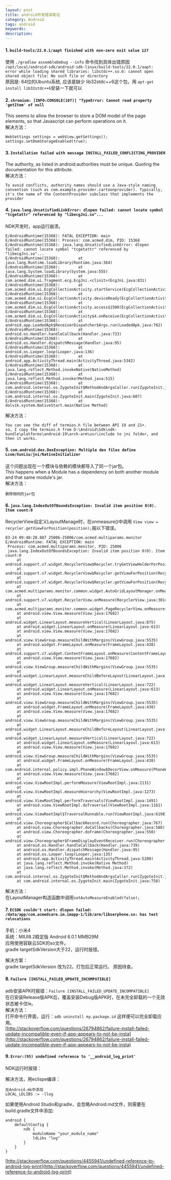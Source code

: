 ```yaml
---
layout: post
title: android开发错误笔记
category: Android
tags: android
keywords:
description:
---
```


#### 1. `build-tools/22.0.1/aapt finished with non-zero exit value 127`  
使用 `./gradlew assembleDebug --info` 命令找到具体出错原因  
`/opt/local/android-sdk/android-sdk-linux/build-tools/22.0.1/aapt: error while loading shared libraries: libstdc++.so.6: cannot open shared object file: No such file or directory`  
原因是: 64位的Ubuntu系统, 应该是缺少 lib32stdc++6这个包，用 `apt-get install lib32stdc++6`安装一下就可以

#### 2. `chromium: [INFO:CONSOLE(107)] "TypeError: Cannot read property 'getItem' of null`  
This seems to allow the browser to store a DOM model of the page elements, so that Javascript can perform operations on it.  
解决方法：
```
WebSettings settings = webView.getSettings();
settings.setDomStorageEnabled(true);
```

#### 3. `Installation failed with message INSTALL_FAILED_CONFLICTING_PROVIDER`
The authority, as listed in android:authorities must be unique. Quoting the documentation for this attribute.  
解决方法：
```
To avoid conflicts, authority names should use a Java-style naming convention (such as com.example.provider.cartoonprovider). Typically, it's the name of the ContentProvider subclass that implements the provider
```

#### 4. `java.lang.UnsatisfiedLinkError: dlopen failed: cannot locate symbol "tcgetattr" referenced by "libecgJni.so"...`  
NDK开发时，app运行崩溃。
```
E/AndroidRuntime(15368): FATAL EXCEPTION: main
E/AndroidRuntime(15368): Process: com.acmed.dim, PID: 15368
E/AndroidRuntime(15368): java.lang.UnsatisfiedLinkError: dlopen failed: cannot locate symbol "tcgetattr" referenced by "libecgJni.so"...
E/AndroidRuntime(15368):        at java.lang.Runtime.loadLibrary(Runtime.java:364)
E/AndroidRuntime(15368):        at java.lang.System.loadLibrary(System.java:555)
E/AndroidRuntime(15368):        at com.acmed.dim.ui.fragment.ecg.EcgJni.<clinit>(EcgJni.java:831)
E/AndroidRuntime(15368):        at com.acmed.dim.ui.EcgCollectionActivity.startService(EcgCollectionActivity.java:830)
E/AndroidRuntime(15368):        at com.acmed.dim.ui.EcgCollectionActivity.deviceReady(EcgCollectionActivity.java:1193)
E/AndroidRuntime(15368):        at com.acmed.dim.ui.EcgCollectionActivity.access$1500(EcgCollectionActivity.java:68)
E/AndroidRuntime(15368):        at com.acmed.dim.ui.EcgCollectionActivity$4.onReceive(EcgCollectionActivity.java:1224)
E/AndroidRuntime(15368):        at android.app.LoadedApk$ReceiverDispatcher$Args.run(LoadedApk.java:782)
E/AndroidRuntime(15368):        at android.os.Handler.handleCallback(Handler.java:733)
E/AndroidRuntime(15368):        at android.os.Handler.dispatchMessage(Handler.java:95)
E/AndroidRuntime(15368):        at android.os.Looper.loop(Looper.java:136)
E/AndroidRuntime(15368):        at android.app.ActivityThread.main(ActivityThread.java:5342)
E/AndroidRuntime(15368):        at java.lang.reflect.Method.invokeNative(NativeMethod)
E/AndroidRuntime(15368):        at java.lang.reflect.Method.invoke(Method.java:515)
E/AndroidRuntime(15368):        at com.android.internal.os.ZygoteInit$MethodAndArgsCaller.run(ZygoteInit.java:871)
E/AndroidRuntime(15368):        at com.android.internal.os.ZygoteInit.main(ZygoteInit.java:687)
E/AndroidRuntime(15368):        at dalvik.system.NativeStart.main(Native Method)
```
解决方法：
```
You can see the diff of termios.h file between API 19 and 21+.
so, I copy the termios.h from D:\Android\Sdk\ndk-bundle\platforms\android-19\arch-arm\usr\include to jni folder, and then it works.
```

#### 5.  `com.android.dex.DexException: Multiple dex files define Lcom/XunLiu/jni/NativeInitializer`  
这个问题出现在一个模块与依赖的模块都导入了同一个jar包。  
This happens when a Module has a dependency on both another module and that same module's jar.  
解决方法：
```
删除相同的jar包
```

#### 6. `java.lang.IndexOutOfBoundsException: Invalid item position 0(0). Item count:0`
RecyclerView自定义LayoutManage时，在onmeasure()中调用
`View view = recycler.getViewForPosition(position);`报以下错误。  
```
03-24 09:40:20.887 25006-25006/com.acmed.multiparams.monitor E/AndroidRuntime: FATAL EXCEPTION: main
 Process: com.acmed.multiparams.monitor, PID: 25006
 java.lang.IndexOutOfBoundsException: Invalid item position 0(0). Item count:0
     at android.support.v7.widget.RecyclerView$Recycler.tryGetViewHolderForPositionByDeadline(RecyclerView.java:5466)
     at android.support.v7.widget.RecyclerView$Recycler.getViewForPosition(RecyclerView.java:5440)
     at android.support.v7.widget.RecyclerView$Recycler.getViewForPosition(RecyclerView.java:5436)
     at com.acmed.multiparams.monitor.common.widget.AutoGridLayoutManager.onMeasure(AutoGridLayoutManager.java:39)
     at android.support.v7.widget.RecyclerView.onMeasure(RecyclerView.java:3014)
     at com.acmed.multiparams.monitor.common.widget.PageRecyclerView.onMeasure(PageRecyclerView.java:99)
     at android.view.View.measure(View.java:17682)
     at android.widget.LinearLayout.measureVertical(LinearLayout.java:875)
     at android.widget.LinearLayout.onMeasure(LinearLayout.java:613)
     at android.view.View.measure(View.java:17682)
     at android.view.ViewGroup.measureChildWithMargins(ViewGroup.java:5535)
     at android.widget.FrameLayout.onMeasure(FrameLayout.java:438)
     at android.support.v7.widget.ContentFrameLayout.onMeasure(ContentFrameLayout.java:139)
     at android.view.View.measure(View.java:17682)
     at android.view.ViewGroup.measureChildWithMargins(ViewGroup.java:5535)
     at android.widget.LinearLayout.measureChildBeforeLayout(LinearLayout.java:1436)
     at android.widget.LinearLayout.measureVertical(LinearLayout.java:722)
     at android.widget.LinearLayout.onMeasure(LinearLayout.java:613)
     at android.view.View.measure(View.java:17682)
     at android.view.ViewGroup.measureChildWithMargins(ViewGroup.java:5535)
     at android.widget.FrameLayout.onMeasure(FrameLayout.java:438)
     at android.view.View.measure(View.java:17682)
     at android.view.ViewGroup.measureChildWithMargins(ViewGroup.java:5535)
     at android.widget.LinearLayout.measureChildBeforeLayout(LinearLayout.java:1436)
     at android.widget.LinearLayout.measureVertical(LinearLayout.java:722)
     at android.widget.LinearLayout.onMeasure(LinearLayout.java:613)
     at android.view.View.measure(View.java:17682)
     at android.view.ViewGroup.measureChildWithMargins(ViewGroup.java:5535)
     at android.widget.FrameLayout.onMeasure(FrameLayout.java:438)
     at com.android.internal.policy.impl.PhoneWindow$DecorView.onMeasure(PhoneWindow.java:2789)
     at android.view.View.measure(View.java:17682)
     at android.view.ViewRootImpl.performMeasure(ViewRootImpl.java:2131)
     at android.view.ViewRootImpl.measureHierarchy(ViewRootImpl.java:1273)
     at android.view.ViewRootImpl.performTraversals(ViewRootImpl.java:1491)
     at android.view.ViewRootImpl.doTraversal(ViewRootImpl.java:1161)
     at android.view.ViewRootImpl$TraversalRunnable.run(ViewRootImpl.java:6198)
     at android.view.Choreographer$CallbackRecord.run(Choreographer.java:767)
     at android.view.Choreographer.doCallbacks(Choreographer.java:580)
     at android.view.Choreographer.doFrame(Choreographer.java:550)
     at android.view.Choreographer$FrameDisplayEventReceiver.run(Choreographer.java:753)
     at android.os.Handler.handleCallback(Handler.java:739)
     at android.os.Handler.dispatchMessage(Handler.java:95)
     at android.os.Looper.loop(Looper.java:135)
     at android.app.ActivityThread.main(ActivityThread.java:5280)
     at java.lang.reflect.Method.invoke(Native Method)
     at java.lang.reflect.Method.invoke(Method.java:372)
     at com.android.internal.os.ZygoteInit$MethodAndArgsCaller.run(ZygoteInit.java:963)
     at com.android.internal.os.ZygoteInit.main(ZygoteInit.java:758)
```
解决方法：  
在LayoutManager构造函数中调用`setAutoMeasureEnabled(false);`

#### 7. `ECSDK couldn't start: dlopen failed: /data/app/com.acmedcare.im.imapp-1/lib/arm/libserphone.so: has text relocations`  
手机：小米4   
系统：MIUI8.2稳定版 Android 6.0.1 MMB29M  
应用使用容联云SDK的so文件。  
gradle targetSdkVersion大于22，运行时报错。  

解决方案：  
gradle targetSdkVersion 改为22。打包后正常运行。
原因待查。

#### 8. `Failure [INSTALL_FAILED_UPDATE_INCOMPATIBLE]`
adb安装APK时报错：`Failure [INSTALL_FAILED_UPDATE_INCOMPATIBLE]`  
在已安装Release版APK后，覆盖安装Debug版APK时，在未完全卸载的一个无效状态被卡住le。  
解决方法：  
打开命令行界面，运行：`adb uninstall my.package.id`
这样便可以完全卸载应用。  
[http://stackoverflow.com/questions/26794862/failure-install-failed-update-incompatible-even-if-app-appears-to-not-be-insta](http://stackoverflow.com/questions/26794862/failure-install-failed-update-incompatible-even-if-app-appears-to-not-be-insta)

#### 9. `Error:(95) undefined reference to '__android_log_print'`
NDK运行时报错：

解决方法，用eclispe编译：
```
在Android.mk中添加
LOCAL_LDLIBS := -llog
```
如果使用Android Studio和gradle，会忽略Android.md文件，则需要在build.gradle文件中添加:
```
android {
    defaultConfig {
        ndk {
            moduleName "your_module_name"
            ldLibs "log"
        }
    }
}
```
[http://stackoverflow.com/questions/4455941/undefined-reference-to-android-log-print](http://stackoverflow.com/questions/4455941/undefined-reference-to-android-log-print)
